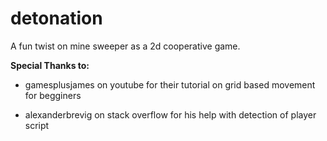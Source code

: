 # detonation

A fun twist on mine sweeper as a 2d cooperative game.

**Special Thanks to:**

- gamesplusjames on youtube for their tutorial on grid based movement for begginers

- alexanderbrevig on stack overflow for his help with detection of player script
